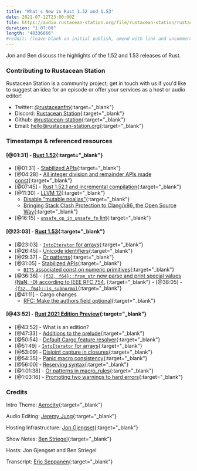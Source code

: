 ```yaml
---
title: "What's New in Rust 1.52 and 1.53"
date: 2021-07-12T23:00:00Z
file: https://audio.rustacean-station.org/file/rustacean-station/rustacean-station-e034-rust-1.52-1.53.mp3
duration: "1:07:08"
length: "48336666"
#reddit: (leave blank on initial publish, amend with link and uncomment this line after Reddit thread has been posted)
---
```


Jon and Ben discuss the highlights of the 1.52 and 1.53 releases of Rust.

<!--
The episode introduction goes here.
The first paragraph should ideally be short, and is used in various
places as a "short description" for the episode. Any subsequent
paragraphs show up as "expanded description".
-->

### Contributing to Rustacean Station

<!-- You can probably leave this as-is -->

Rustacean Station is a community project; get in touch with us if you'd like to suggest an idea for an episode or offer your services as a host or audio editor!

 - Twitter: [@rustaceanfm](https://twitter.com/rustaceanfm){:target="_blank"}
 - Discord: [Rustacean Station](https://discord.gg/cHc3Gyc){:target="_blank"}
 - Github: [@rustacean-station](https://github.com/rustacean-station/){:target="_blank"}
 - Email: [hello@rustacean-station.org](mailto:hello@rustacean-station.org){:target="_blank"}

### Timestamps & referenced resources

#### [@01:31] - [Rust 1.52](https://blog.rust-lang.org/2021/05/06/Rust-1.52.0.html){:target="_blank"}

 - [@01:31] - [Stabilized APIs](https://blog.rust-lang.org/2021/05/06/Rust-1.52.0.html#stabilized-apis){:target="_blank"}
 - [@04:28] - [All integer division and remainder APIs made const](https://github.com/rust-lang/rust/pull/80962){:target="_blank"}
 - [@07:45] - [Rust 1.52.1 and incremental compilation](https://blog.rust-lang.org/2021/05/10/Rust-1.52.1.html){:target="_blank"}
 - [@11:30] - [LLVM 12](https://github.com/rust-lang/rust/pull/81451){:target="_blank"}
     - [Disable "mutable noalias"](https://github.com/rust-lang/rust/issues/84958){:target="_blank"}
     - [Bringing Stack Clash Protection to Clang/x86, the Open Source Way](https://blog.llvm.org/posts/2021-01-05-stack-clash-protection/){:target="_blank"}
 - [@16:15] - [`unsafe_op_in_unsafe_fn` lint](https://github.com/rust-lang/rust/pull/79208){:target="_blank"}

#### [@23:03] - [Rust 1.53](https://blog.rust-lang.org/2021/06/17/Rust-1.53.0.html){:target="_blank"}

 - [@23:03] - [`IntoIterator` for arrays](https://blog.rust-lang.org/2021/06/17/Rust-1.53.0.html#intoiterator-for-arrays){:target="_blank"}
 - [@26:45] - [Unicode identifiers](https://blog.rust-lang.org/2021/06/17/Rust-1.53.0.html#unicode-identifiers){:target="_blank"}
 - [@29:37] - [Or patterns](https://blog.rust-lang.org/2021/06/17/Rust-1.53.0.html#or-patterns){:target="_blank"}
 - [@31:05] - [Stabilized APIs](https://blog.rust-lang.org/2021/06/17/Rust-1.53.0.html#stabilized-apis){:target="_blank"}
     - [`BITS` associated const on numeric primitives](https://github.com/rust-lang/rust/issues/81654){:target="_blank"}
 - [@36:36] - [`{f32, f64}::from_str` now parse and print special values (NaN, -0) according to IEEE RFC 754.](https://github.com/rust-lang/rust/pull/78618)
{:target="_blank"} - [@38:05] - [`{f32, f64}::is_subnormal`](https://doc.rust-lang.org/stable/std/primitive.f32.html#method.is_subnormal){:target="_blank"}
 - [@41:11] - Cargo changes
     - [RFC: Make the authors field optional](https://rust-lang.github.io/rfcs/3052-optional-authors-field.html){:target="_blank"}

#### [@43:52] - [Rust 2021 Edition Preview](https://blog.rust-lang.org/2021/05/11/edition-2021.html){:target="_blank"}

 - [@43:52] - What is an edition?
 - [@47:33] - [Additions to the prelude](https://blog.rust-lang.org/2021/05/11/edition-2021.html#additions-to-the-prelude){:target="_blank"}
 - [@50:54] - [Default Cargo feature resolver](https://blog.rust-lang.org/2021/05/11/edition-2021.html#default-cargo-feature-resolver){:target="_blank"}
 - [@51:49] - [`IntoIterator` for arrays](https://blog.rust-lang.org/2021/05/11/edition-2021.html#intoiterator-for-arrays){:target="_blank"}
 - [@53:09] - [Disjoint capture in closures](https://blog.rust-lang.org/2021/05/11/edition-2021.html#disjoint-capture-in-closures){:target="_blank"}
 - [@54:35] - [Panic macro consistency](https://blog.rust-lang.org/2021/05/11/edition-2021.html#panic-macro-consistency){:target="_blank"}
 - [@56:00] - [Reserving syntax](https://blog.rust-lang.org/2021/05/11/edition-2021.html#reserving-syntax){:target="_blank"}
 - [@1:01:38] - [Or patterns in macro_rules](https://blog.rust-lang.org/2021/05/11/edition-2021.html#or-patterns-in-macro_rules){:target="_blank"}
 - [@1:03:16] - [Promoting two warnings to hard errors](https://blog.rust-lang.org/2021/05/11/edition-2021.html#promoting-two-warnings-to-hard-errors){:target="_blank"}

### Credits

Intro Theme: [Aerocity](https://twitter.com/AerocityMusic){:target="_blank"}

Audio Editing: [Jeremy Jung](https://www.softwaresessions.com){:target="_blank"}

Hosting Infrastructure: [Jon Gjengset](https://twitter.com/jonhoo/){:target="_blank"}

Show Notes: [Ben Striegel](https://twitter.com/bstrie/){:target="_blank"}

Hosts: Jon Gjengset and Ben Striegel

Transcript: [Eric Seppanen](https://github.com/ericseppanen){:target="_blank"}
